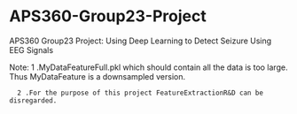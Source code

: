 # APS360-Group23-Project
APS360 Group23 Project: Using Deep Learning to Detect Seizure Using EEG Signals

Note: 1 .MyDataFeatureFull.pkl which should contain all the data is too large. Thus MyDataFeature is a downsampled version.             

      2 .For the purpose of this project FeatureExtractionR&D can be disregarded.
